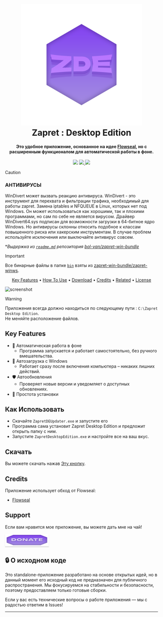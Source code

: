 
<h1 align="center">
  <br>
  <a href="http://www.amitmerchant.com/electron-markdownify"><img src="https://github.com/Scr1ptedTeam/ZapretDesktopEdition/blob/main/Media/ZapretShapeLogo.png?raw=true" alt="Markdownify" width="400"></a>
  <br>
  Zapret : Desktop Edition
  <br>
</h1>

<h4 align="center">Это удобное приложение, основанное на идее <a href="https://github.com/Flowseal/zapret-discord-youtube/tree/main" target="_blank">Flowseal</a>, 
  но с расширенным функционалом для автоматической работы в фоне. </h4>
<p align="center">
  </a>
  <a href="https://gitter.im/amitmerchant1990/electron-markdownify"><img src="https://badges.gitter.im/amitmerchant1990/electron-markdownify.svg"></a>
  <a href="https://saythanks.io/to/bullredeyes@gmail.com">
      <img src="https://img.shields.io/badge/SayThanks.io-%E2%98%BC-1EAEDB.svg">
  </a>
  <a href="https://www.paypal.me/AmitMerchant">
    <img src="https://img.shields.io/badge/$-Donate-ff69b4.svg?maxAge=2592000&amp;style=flat">
  </a>
</p>

> [!CAUTION]
>
> ### АНТИВИРУСЫ
> WinDivert может вызвать реакцию антивируса.
> WinDivert - это инструмент для перехвата и фильтрации трафика, необходимый для работы zapret.
> Замена iptables и NFQUEUE в Linux, которых нет под Windows.
> Он может использоваться как хорошими, так и плохими программами, но сам по себе не является вирусом.
> Драйвер WinDivert64.sys подписан для возможности загрузки в 64-битное ядро Windows.
> Но антивирусы склонны относить подобное к классам повышенного риска или хакерским инструментам.
> В случае проблем используйте исключения или выключайте антивирус совсем.
>
> **Выдержка из [`readme.md`](https://github.com/bol-van/zapret-win-bundle/blob/master/readme.md#%D0%B0%D0%BD%D1%82%D0%B8%D0%B2%D0%B8%D1%80%D1%83%D1%81%D1%8B) репозитория [bol-van/zapret-win-bundle](https://github.com/bol-van/zapret-win-bundle)*

> [!IMPORTANT]
> Все бинарные файлы в папке [`bin`](./bin) взяты из [zapret-win-bundle/zapret-winws](https://github.com/bol-van/zapret-win-bundle/tree/master/zapret-winws).

<p align="center">
  <a href="#key-features">Key Features</a> •
  <a href="#how-to-use">How To Use</a> •
  <a href="#download">Download</a> •
  <a href="#credits">Credits</a> •
  <a href="#related">Related</a> •
  <a href="#license">License</a>
</p>

![screenshot](https://github.com/Scr1ptedTeam/ZapretDesktopEdition/blob/main/Media/GifPrevZapret.gif?raw=true)

> [!WARNING]  
> Приложения всегда должно находиться по следующему пути : ```C:\Zapret Desktop Edition```.  
> Не меняйте расположение файлов.

## Key Features

* 🔧 Автоматическая работа в фоне
  - Программа запускается и работает самостоятельно, без ручного вмешательства.
* 🔄 Автозагрузка с Windows
  - Работает сразу после включения компьютера – никаких лишних действий.
* 🛡️ Автообновления
  - Проверяет новые версии и уведомляет о доступных обновлениях.
* 📂 Простота установки

## Как Использовать

* Скачайте ```ZapretDEUpdater.exe``` и запустите его  
* Программа сама установит Zapret Desktop Edition и предложит открыть папку с ним.  
* Запустите ```ZapretDesktopEdition.exe``` и настройте все на ваш вкус.

## Скачать

Вы можете скачать нажав [Эту кнопку](https://github.com/amitmerchant1990/electron-markdownify/releases/tag/v1.2.0).

## Credits

Приложение использует обход от Flowseal:

- [Flowseal](https://github.com/Flowseal/zapret-discord-youtube/tree/main)

## Support

Если вам нравится мое приложение, вы можете дать мне на чай!

<a href="https://www.donationalerts.com/r/scr1pted" target="_blank"><img src="https://github.com/Scr1ptedTeam/ZapretDesktopEdition/blob/main/Media/Donate.png?raw=true" alt="На Чай!" style="height: 41px !important;width: 144px !important;box-shadow: 0px 3px 2px 0px rgba(190, 190, 190, 0.5) !important;-webkit-box-shadow: 0px 3px 2px 0px rgba(190, 190, 190, 0.5) !important;" ></a>


## 🔒 О исходном коде

Это standalone-приложение разработано на основе открытых идей, но в данный момент его исходный код не предназначен для публичного распространения. Мы фокусируемся на стабильности и безопасности, поэтому предоставляем только готовые сборки.

Если у вас есть технические вопросы о работе приложения — мы с радостью ответим в Issues!

---


